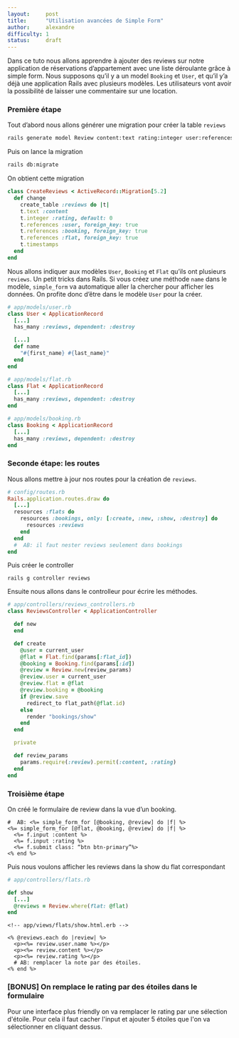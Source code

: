 ```yaml
---
layout:     post
title:      "Utilisation avancées de Simple Form"
author:     alexandre
difficulty: 1
status:     draft
---
```


Dans ce tuto nous allons apprendre à ajouter des reviews sur notre application de réservations d’appartement avec une liste déroulante grâce à simple form.
Nous supposons qu’il y a un model `Booking` et `User`, et qu’il y’a déjà une application Rails avec plusieurs modèles.
Les utilisateurs vont avoir la possibilité de laisser une commentaire sur une location.

### Première étape

Tout d’abord nous allons générer une migration pour créer la table `reviews`

```sh
rails generate model Review content:text rating:integer user:references booking:references flat:references
```

Puis on lance la migration

```sh
rails db:migrate
```

On obtient cette migration


```ruby
class CreateReviews < ActiveRecord::Migration[5.2]
  def change
    create_table :reviews do |t|
    t.text :content
    t.integer :rating, default: 0
    t.references :user, foreign_key: true
    t.references :booking, foreign_key: true
    t.references :flat, foreign_key: true
    t.timestamps
  end
end
```

Nous allons indiquer aux modèles `User`, `Booking` et `Flat` qu’ils ont plusieurs `reviews`. Un petit tricks dans Rails. Si vous créez une méthode `name` dans le modèle, `simple_form` va automatique aller la chercher pour afficher les données. On profite donc d’être dans le modèle `User` pour la créer.

```ruby
# app/models/user.rb
class User < ApplicationRecord
  [...]
  has_many :reviews, dependent: :destroy

  [...]
  def name
    "#{first_name} #{last_name}"
  end
end
```

```ruby
# app/models/flat.rb
class Flat < ApplicationRecord
  [...]
  has_many :reviews, dependent: :destroy
end
```

```ruby
# app/models/booking.rb
class Booking < ApplicationRecord
  [...]
  has_many :reviews, dependent: :destroy
end
```

### Seconde étape: les routes

Nous allons mettre à jour nos routes pour la création de `reviews`.

```ruby
# config/routes.rb
Rails.application.routes.draw do
  [...]
  resources :flats do
    resources :bookings, only: [:create, :new, :show, :destroy] do
      resources :reviews
    end
  end
  #  AB: il faut nester reviews seulement dans bookings
end
```

Puis créer le controller

```
rails g controller reviews
```

Ensuite nous allons dans le controlleur pour écrire les méthodes.

```ruby
# app/controllers/reviews_controllers.rb
class ReviewsController < ApplicationController

  def new
  end

  def create
    @user = current_user
    @flat = Flat.find(params[:flat_id])
    @booking = Booking.find(params[:id])
    @review = Review.new(review_params)
    @review.user = current_user
    @review.flat = @flat
    @review.booking = @booking
    if @review.save
      redirect_to flat_path(@flat.id)
    else
      render "bookings/show"
    end
  end

  private

  def review_params
    params.require(:review).permit(:content, :rating)
  end
end
```

### Troisième étape

On créé le formulaire de review dans la vue d’un booking.

```erb
#  AB: <%= simple_form_for [@booking, @review] do |f| %>
<%= simple_form_for [@flat, @booking, @review] do |f| %>
  <%= f.input :content %>
  <%= f.input :rating %>
  <%= f.submit class: “btn btn-primary”%>
<% end %>
```

Puis nous voulons afficher les reviews dans la show du flat correspondant

```ruby
# app/controllers/flats.rb

def show
  [...]
  @reviews = Review.where(flat: @flat)
end
```

```erb
<!-- app/views/flats/show.html.erb -->

<% @reviews.each do |review| %>
  <p><%= review.user.name %></p>
  <p><%= review.content %></p>
  <p><%= review.rating %></p>
  # AB: remplacer la note par des étoiles.
<% end %>
```

### [BONUS] On remplace le rating par des étoiles dans le formulaire

Pour une interface plus friendly on va remplacer le rating par une sélection d'étoile. Pour cela il faut cacher l'input et ajouter 5 étoiles que l'on va sélectionner en cliquant dessus.
